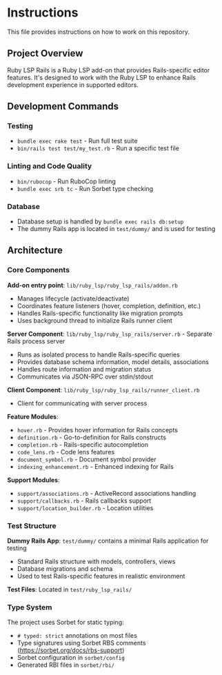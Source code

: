 # Instructions

This file provides instructions on how to work on this repository.

## Project Overview

Ruby LSP Rails is a Ruby LSP add-on that provides Rails-specific editor features. It's designed to work with the Ruby LSP to enhance Rails development experience in supported editors.

## Development Commands

### Testing

- `bundle exec rake test` - Run full test suite
- `bin/rails test test/my_test.rb` - Run a specific test file

### Linting and Code Quality

- `bin/rubocop` - Run RuboCop linting
- `bundle exec srb tc` - Run Sorbet type checking

### Database

- Database setup is handled by `bundle exec rails db:setup`
- The dummy Rails app is located in `test/dummy/` and is used for testing

## Architecture

### Core Components

**Add-on entry point**: `lib/ruby_lsp/ruby_lsp_rails/addon.rb`
- Manages lifecycle (activate/deactivate)
- Coordinates feature listeners (hover, completion, definition, etc.)
- Handles Rails-specific functionality like migration prompts
- Uses background thread to initialize Rails runner client

**Server Component**: `lib/ruby_lsp/ruby_lsp_rails/server.rb` - Separate Rails process server
- Runs as isolated process to handle Rails-specific queries
- Provides database schema information, model details, associations
- Handles route information and migration status
- Communicates via JSON-RPC over stdin/stdout

**Client Component**: `lib/ruby_lsp/ruby_lsp_rails/runner_client.rb`
- Client for communicating with server process

**Feature Modules**:
- `hover.rb` - Provides hover information for Rails concepts
- `definition.rb` - Go-to-definition for Rails constructs
- `completion.rb` - Rails-specific autocompletion
- `code_lens.rb` - Code lens features
- `document_symbol.rb` - Document symbol provider
- `indexing_enhancement.rb` - Enhanced indexing for Rails

**Support Modules**:
- `support/associations.rb` - ActiveRecord associations handling
- `support/callbacks.rb` - Rails callbacks support
- `support/location_builder.rb` - Location utilities

### Test Structure

**Dummy Rails App**: `test/dummy/` contains a minimal Rails application for testing
- Standard Rails structure with models, controllers, views
- Database migrations and schema
- Used to test Rails-specific features in realistic environment

**Test Files**: Located in `test/ruby_lsp_rails/`

### Type System

The project uses Sorbet for static typing:
- `# typed: strict` annotations on most files
- Type signatures using Sorbet RBS comments (https://sorbet.org/docs/rbs-support)
- Sorbet configuration in `sorbet/config`
- Generated RBI files in `sorbet/rbi/`
